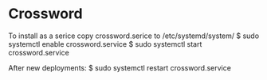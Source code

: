 # Crossword

To install as a serice copy crossword.serice to /etc/systemd/system/
$ sudo systemctl enable crossword.service
$ sudo systemctl start crossword.service

After new deployments:
$ sudo systemctl restart crossword.service